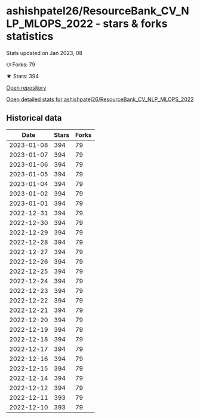 # ashishpatel26/ResourceBank_CV_NLP_MLOPS_2022 - stars & forks statistics

Stats updated on Jan 2023, 08

☋ Forks: 79

★ Stars: 394

[Open repository](https://github.com/ashishpatel26/ResourceBank_CV_NLP_MLOPS_2022)

[Open detailed stats for ashishpatel26/ResourceBank_CV_NLP_MLOPS_2022](https://reviewgithub.com/rep/ashishpatel26/ResourceBank_CV_NLP_MLOPS_2022)

## Historical data
| Date | Stars | Forks |
|------|-------|-------|
| 2023-01-08 | 394 | 79 | 
| 2023-01-07 | 394 | 79 | 
| 2023-01-06 | 394 | 79 | 
| 2023-01-05 | 394 | 79 | 
| 2023-01-04 | 394 | 79 | 
| 2023-01-02 | 394 | 79 | 
| 2023-01-01 | 394 | 79 | 
| 2022-12-31 | 394 | 79 | 
| 2022-12-30 | 394 | 79 | 
| 2022-12-29 | 394 | 79 | 
| 2022-12-28 | 394 | 79 | 
| 2022-12-27 | 394 | 79 | 
| 2022-12-26 | 394 | 79 | 
| 2022-12-25 | 394 | 79 | 
| 2022-12-24 | 394 | 79 | 
| 2022-12-23 | 394 | 79 | 
| 2022-12-22 | 394 | 79 | 
| 2022-12-21 | 394 | 79 | 
| 2022-12-20 | 394 | 79 | 
| 2022-12-19 | 394 | 79 | 
| 2022-12-18 | 394 | 79 | 
| 2022-12-17 | 394 | 79 | 
| 2022-12-16 | 394 | 79 | 
| 2022-12-15 | 394 | 79 | 
| 2022-12-14 | 394 | 79 | 
| 2022-12-12 | 394 | 79 | 
| 2022-12-11 | 393 | 79 | 
| 2022-12-10 | 393 | 79 | 

